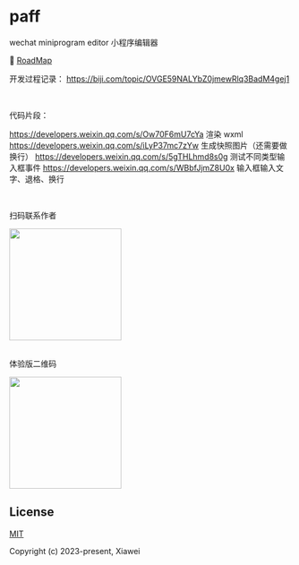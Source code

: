 # paff

wechat miniprogram editor 小程序编辑器

🔨 [RoadMap](https://github.com/xiaweiss/paff/issues/10)

开发过程记录：
https://biji.com/topic/OVGE59NALYbZ0jmewRlq3BadM4gej1

<br>

代码片段：

https://developers.weixin.qq.com/s/Ow70F6mU7cYa  渲染 wxml
https://developers.weixin.qq.com/s/iLyP37mc7zYw  生成快照图片（还需要做换行）
https://developers.weixin.qq.com/s/5gTHLhmd8s0g  测试不同类型输入框事件
https://developers.weixin.qq.com/s/WBbfJjmZ8U0x  输入框输入文字、退格、换行

<br>

扫码联系作者

<img width="200" src="https://github.com/xiaweiss/paff/assets/17960084/7f225936-4e8e-466d-b884-2e7618b26c1d" />
<br>
<br>

体验版二维码

<img width="200" src="https://github.com/xiaweiss/paff/assets/17960084/9b8f8f4c-3666-4d19-bfa5-c599e53f8beb" />


## License

[MIT](https://opensource.org/licenses/MIT)

Copyright (c) 2023-present, Xiawei
